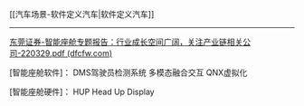 [[汽车场景-软件定义汽车|软件定义汽车]]

---
[东莞证券-智能座舱专题报告：行业成长空间广阔，关注产业链相关公司-220329.pdf (dfcfw.com)](https://pdf.dfcfw.com/pdf/H3_AP202203291555784851_1.pdf?1648572885000.pdf)

[智能座舱软件]：
DMS驾驶员检测系统
多模态融合交互
QNX虚拟化


[智能座舱硬件]：
HUP Head Up Display